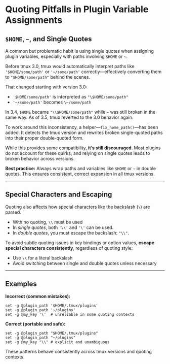 # Quoting Pitfalls in Plugin Variable Assignments

## `$HOME`, `~`, and Single Quotes

A common but problematic habit is using single quotes when assigning plugin variables,
especially with paths involving `$HOME` or `~`.

Before tmux 3.0, tmux would automatically interpret paths like `'$HOME/some/path'`
or `'~/some/path'` correctly—effectively converting them to `"$HOME/some/path"`
behind the scenes.

That changed starting with version 3.0:

- `'$HOME/some/path'` is interpreted as `"\$HOME/some/path"`
- `'~/some/path'` becomes `\~/some/path`

In 3.4, `$HOME` became `"\\$HOME/some/path"` while `~` was still broken in the same way.
As of 3.5, tmux reverted to the 3.0 behavior again.

To work around this inconsistency, a helper—`fix_home_path()`—has been added.
It detects the tmux version and rewrites broken single-quoted paths into their
proper double-quoted form.

While this provides some compatibility, **it’s still discouraged**. Most plugins
do not account for these quirks, and relying on single quotes leads to broken
behavior across versions.

**Best practice:** Always wrap paths and variables like `$HOME` or `~` in
double quotes. This ensures consistent, correct expansion in all tmux versions.

---

## Special Characters and Escaping

Quoting also affects how special characters like the backslash (`\`) are parsed.

- With no quoting, `\\` must be used
- In _single quotes_, both `'\\'` and `'\'` can be used.
- In _double quotes_, you must escape the backslash: `"\\"`.

To avoid subtle quoting issues in key bindings or option values,
**escape special characters consistently**, regardless of quoting style:

- Use `\\` for a literal backslash
- Avoid switching between single and double quotes unless necessary

---

## Examples

**Incorrect (common mistakes):**

```tmux
set -g @plugin_path '$HOME/.tmux/plugins'
set -g @plugin_path '~/plugins'
set -g @my_key '\'  # unreliable in some quoting contexts
```

**Correct (portable and safe):**

```tmux
set -g @plugin_path "$HOME/.tmux/plugins"
set -g @plugin_path "~/plugins"
set -g @my_key "\\" # explicit and unambiguous
```

These patterns behave consistently across tmux versions and quoting contexts.
